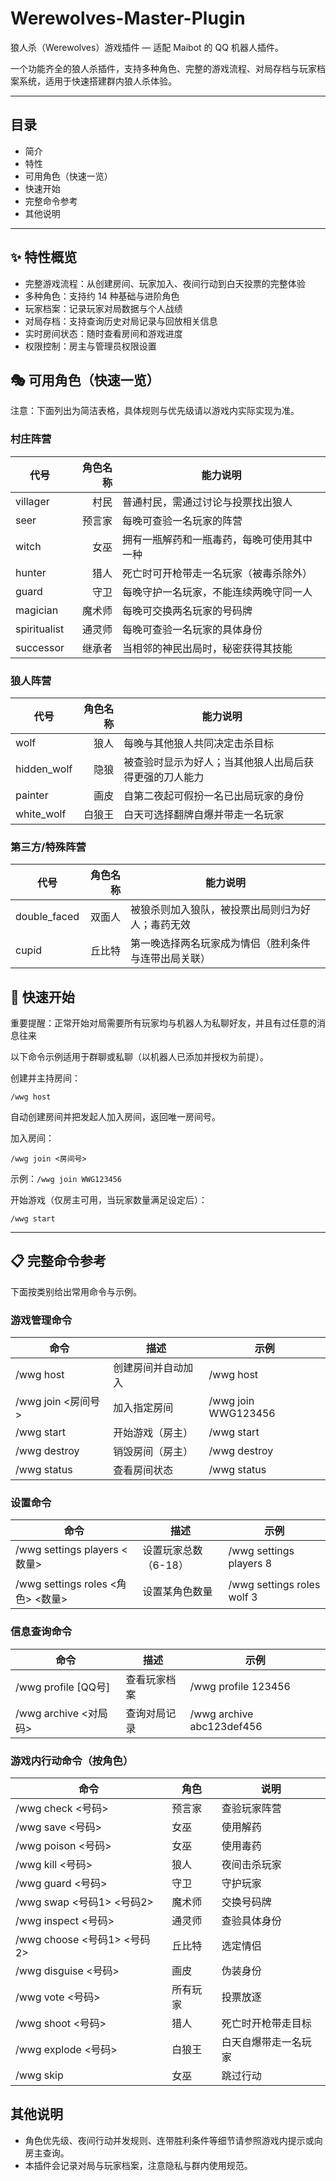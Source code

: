 # Werewolves-Master-Plugin

狼人杀（Werewolves）游戏插件 — 适配 Maibot 的 QQ 机器人插件。

一个功能齐全的狼人杀插件，支持多种角色、完整的游戏流程、对局存档与玩家档案系统，适用于快速搭建群内狼人杀体验。

---

## 目录

- 简介
- 特性
- 可用角色（快速一览）
- 快速开始
- 完整命令参考
- 其他说明

---

## ✨ 特性概览

- 完整游戏流程：从创建房间、玩家加入、夜间行动到白天投票的完整体验
- 多种角色：支持约 14 种基础与进阶角色
- 玩家档案：记录玩家对局数据与个人战绩
- 对局存档：支持查询历史对局记录与回放相关信息
- 实时房间状态：随时查看房间和游戏进度
- 权限控制：房主与管理员权限设置

## 🎭 可用角色（快速一览）

注意：下面列出为简洁表格，具体规则与优先级请以游戏内实际实现为准。

### 村庄阵营

| 代号 | 角色名称 | 能力说明 |
|---|---:|---|
| villager | 村民 | 普通村民，需通过讨论与投票找出狼人 |
| seer | 预言家 | 每晚可查验一名玩家的阵营 |
| witch | 女巫 | 拥有一瓶解药和一瓶毒药，每晚可使用其中一种 |
| hunter | 猎人 | 死亡时可开枪带走一名玩家（被毒杀除外） |
| guard | 守卫 | 每晚守护一名玩家，不能连续两晚守同一人 |
| magician | 魔术师 | 每晚可交换两名玩家的号码牌 |
| spiritualist | 通灵师 | 每晚可查验一名玩家的具体身份 |
| successor | 继承者 | 当相邻的神民出局时，秘密获得其技能 |

### 狼人阵营

| 代号 | 角色名称 | 能力说明 |
|---|---:|---|
| wolf | 狼人 | 每晚与其他狼人共同决定击杀目标 |
| hidden_wolf | 隐狼 | 被查验时显示为好人；当其他狼人出局后获得更强的刀人能力 |
| painter | 画皮 | 自第二夜起可假扮一名已出局玩家的身份 |
| white_wolf | 白狼王 | 白天可选择翻牌自爆并带走一名玩家 |

### 第三方/特殊阵营

| 代号 | 角色名称 | 能力说明 |
|---|---:|---|
| double_faced | 双面人 | 被狼杀则加入狼队，被投票出局则归为好人；毒药无效 |
| cupid | 丘比特 | 第一晚选择两名玩家成为情侣（胜利条件与连带出局关联） |

## 🚀 快速开始

重要提醒：正常开始对局需要所有玩家均与机器人为私聊好友，并且有过任意的消息往来

以下命令示例适用于群聊或私聊（以机器人已添加并授权为前提）。

创建并主持房间：

```text
/wwg host
```

自动创建房间并把发起人加入房间，返回唯一房间号。

加入房间：

```text
/wwg join <房间号>
```

示例：`/wwg join WWG123456`

开始游戏（仅房主可用，当玩家数量满足设定后）：

```text
/wwg start
```

---

## 📋 完整命令参考

下面按类别给出常用命令与示例。

### 游戏管理命令

| 命令 | 描述 | 示例 |
|---|---|---|
| /wwg host | 创建房间并自动加入 | /wwg host |
| /wwg join <房间号> | 加入指定房间 | /wwg join WWG123456 |
| /wwg start | 开始游戏（房主） | /wwg start |
| /wwg destroy | 销毁房间（房主） | /wwg destroy |
| /wwg status | 查看房间状态 | /wwg status |

### 设置命令

| 命令 | 描述 | 示例 |
|---|---|---|
| /wwg settings players <数量> | 设置玩家总数（6-18） | /wwg settings players 8 |
| /wwg settings roles <角色> <数量> | 设置某角色数量 | /wwg settings roles wolf 3 |

### 信息查询命令

| 命令 | 描述 | 示例 |
|---|---|---|
| /wwg profile [QQ号] | 查看玩家档案 | /wwg profile 123456 |
| /wwg archive <对局码> | 查询对局记录 | /wwg archive abc123def456 |

### 游戏内行动命令（按角色）

| 命令 | 角色 | 说明 |
|---|---|---|
| /wwg check <号码> | 预言家 | 查验玩家阵营 |
| /wwg save <号码> | 女巫 | 使用解药 |
| /wwg poison <号码> | 女巫 | 使用毒药 |
| /wwg kill <号码> | 狼人 | 夜间击杀玩家 |
| /wwg guard <号码> | 守卫 | 守护玩家 |
| /wwg swap <号码1> <号码2> | 魔术师 | 交换号码牌 |
| /wwg inspect <号码> | 通灵师 | 查验具体身份 |
| /wwg choose <号码1> <号码2> | 丘比特 | 选定情侣 |
| /wwg disguise <号码> | 画皮 | 伪装身份 |
| /wwg vote <号码> | 所有玩家 | 投票放逐 |
| /wwg shoot <号码> | 猎人 | 死亡时开枪带走目标 |
| /wwg explode <号码> | 白狼王 | 白天自爆带走一名玩家 |
| /wwg skip | 女巫 | 跳过行动 |

## 其他说明

- 角色优先级、夜间行动并发规则、连带胜利条件等细节请参照游戏内提示或向房主查询。
- 本插件会记录对局与玩家档案，注意隐私与群内使用规范。
